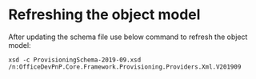 # Refreshing the object model #
After updating the schema file use below command to refresh the object model:

```Cmd
xsd -c ProvisioningSchema-2019-09.xsd /n:OfficeDevPnP.Core.Framework.Provisioning.Providers.Xml.V201909
```
